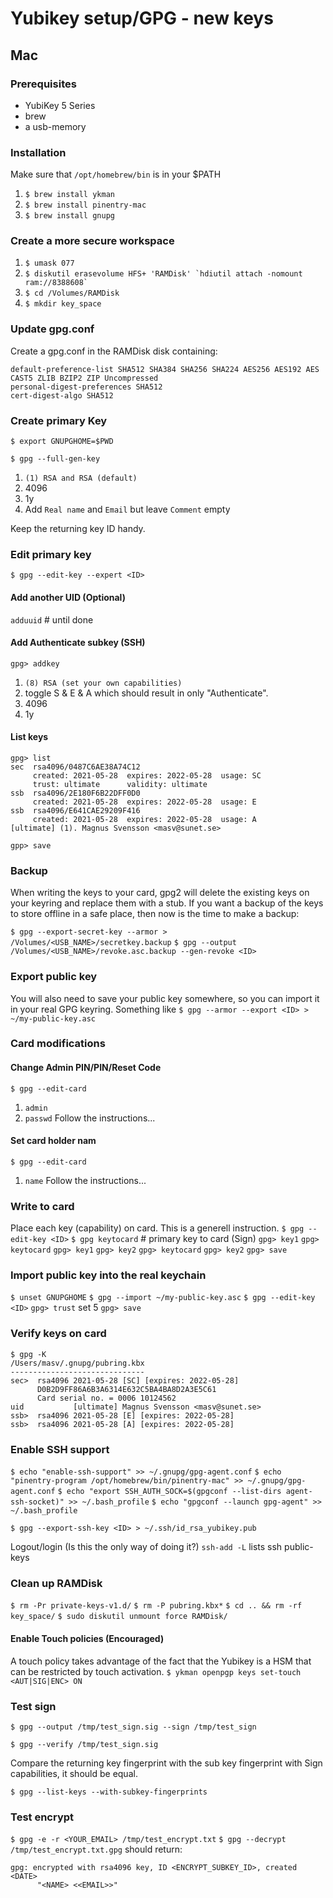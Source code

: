 # Yubikey setup/GPG - new keys
## Mac
### Prerequisites
* YubiKey 5 Series
* brew
* a usb-memory

### Installation 
Make sure that ```/opt/homebrew/bin``` is in your $PATH

1. ```$ brew install ykman```
2. ```$ brew install pinentry-mac```
3. ```$ brew install gnupg```

### Create a more secure workspace
1. ```$ umask 077```
2. ```$ diskutil erasevolume HFS+ 'RAMDisk' `hdiutil attach -nomount ram://8388608` ```
3. ```$ cd /Volumes/RAMDisk```
4. ```$ mkdir key_space```

### Update gpg.conf
Create a gpg.conf in the RAMDisk disk containing:
```
default-preference-list SHA512 SHA384 SHA256 SHA224 AES256 AES192 AES CAST5 ZLIB BZIP2 ZIP Uncompressed
personal-digest-preferences SHA512
cert-digest-algo SHA512
```

### Create primary Key
```$ export GNUPGHOME=$PWD```

```$ gpg --full-gen-key```

1. ```(1) RSA and RSA (default)```
2. 4096
3. 1y
4. Add ```Real name``` and ```Email``` but leave ```Comment``` empty

Keep the returning key ID handy.

### Edit primary key
```$ gpg --edit-key --expert <ID>```

#### Add another UID (Optional)
```adduuid``` # until done

#### Add Authenticate subkey (SSH)
```gpg> addkey```
1. ```(8) RSA (set your own capabilities)```
2. toggle S & E & A which should result in only "Authenticate".
3. 4096
4. 1y

#### List keys
```
gpg> list
sec  rsa4096/0487C6AE38A74C12
     created: 2021-05-28  expires: 2022-05-28  usage: SC
     trust: ultimate      validity: ultimate
ssb  rsa4096/2E180F6B22DFF0D0
     created: 2021-05-28  expires: 2022-05-28  usage: E
ssb  rsa4096/E641CAE29209F416
     created: 2021-05-28  expires: 2022-05-28  usage: A
[ultimate] (1). Magnus Svensson <masv@sunet.se>
```

```gpp> save```

### Backup
When writing the keys to your card, gpg2 will delete the existing keys on your keyring and replace them with a stub. If you want a backup of the keys to store offline in a safe place, then now is the time to make a backup:

```$ gpg --export-secret-key --armor > /Volumes/<USB_NAME>/secretkey.backup```
```$ gpg --output /Volumes/<USB_NAME>/revoke.asc.backup --gen-revoke <ID>```


### Export public key
You will also need to save your public key somewhere, so you can import it in your real GPG keyring. Something like
```$ gpg --armor --export <ID> > ~/my-public-key.asc```

### Card modifications
#### Change Admin PIN/PIN/Reset Code
```$ gpg --edit-card```
1. ```admin```
2. ```passwd```
Follow the instructions...

#### Set card holder nam
```$ gpg --edit-card```
1. ```name```
Follow the instructions...

### Write to card
Place each key (capability) on card. This is a generell instruction.
```$ gpg --edit-key <ID>```
```$ gpg keytocard``` # primary key to card (Sign)
```gpg> key1```
```gpg> keytocard```
```gpg> key1```
```gpg> key2```
```gpg> keytocard```
```gpg> key2```
```gpg> save```


### Import public key into the real keychain
```$ unset GNUPGHOME```
```$ gpg --import ~/my-public-key.asc```
```$ gpg --edit-key <ID>```
```gpg> trust```
set 5
```gpg> save```


### Verify keys on card
```
$ gpg -K
/Users/masv/.gnupg/pubring.kbx
------------------------------
sec>  rsa4096 2021-05-28 [SC] [expires: 2022-05-28]
      D0B2D9FF86A6B3A6314E632C5BA4BA8D2A3E5C61
      Card serial no. = 0006 10124562
uid           [ultimate] Magnus Svensson <masv@sunet.se>
ssb>  rsa4096 2021-05-28 [E] [expires: 2022-05-28]
ssb>  rsa4096 2021-05-28 [A] [expires: 2022-05-28]
```

### Enable SSH support
```$ echo "enable-ssh-support" >> ~/.gnupg/gpg-agent.conf```
```$ echo "pinentry-program /opt/homebrew/bin/pinentry-mac" >> ~/.gnupg/gpg-agent.conf```
```$ echo "export SSH_AUTH_SOCK=$(gpgconf --list-dirs agent-ssh-socket)" >> ~/.bash_profile```
```$ echo "gpgconf --launch gpg-agent" >> ~/.bash_profile```

```$ gpg --export-ssh-key <ID> > ~/.ssh/id_rsa_yubikey.pub```

Logout/login (Is this the only way of doing it?)
```ssh-add -L``` lists ssh public-keys


### Clean up RAMDisk
```$ rm -Pr private-keys-v1.d/```
```$ rm -P pubring.kbx*```
```$ cd .. && rm -rf key_space/```
```$ sudo diskutil unmount force RAMDisk/```


#### Enable Touch policies (Encouraged)
A touch policy takes advantage of the fact that the Yubikey is a HSM that can be restricted by touch activation.
```$ ykman openpgp keys set-touch <AUT|SIG|ENC> ON```


### Test sign
```$ gpg --output /tmp/test_sign.sig --sign /tmp/test_sign```

```$ gpg --verify /tmp/test_sign.sig```

Compare the returning key fingerprint with the sub key fingerprint with Sign capabilities, it should be equal.

```$ gpg --list-keys --with-subkey-fingerprints```


### Test encrypt
```$ gpg -e -r <YOUR_EMAIL> /tmp/test_encrypt.txt```
```$ gpg --decrypt /tmp/test_encrypt.txt.gpg```
should return: 
```
gpg: encrypted with rsa4096 key, ID <ENCRYPT_SUBKEY_ID>, created <DATE>
      "<NAME> <<EMAIL>>"
```